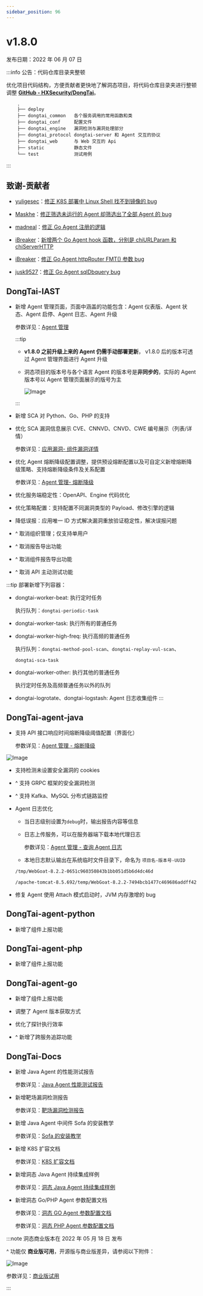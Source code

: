 ```yaml
---
sidebar_position: 96
---
```


# v1.8.0

发布日期：2022 年 06 月 07 日

:::info 公告：代码仓库目录夹整顿


优化项目代码结构，方便贡献者更快地了解洞态项目，将代码仓库目录夹进行整顿调整 **[GitHub - HXSecurity/DongTai](https://github.com/HXSecurity/DongTai)**。

```
	.
	├── deploy
	├── dongtai_common   各个服务调用的常用函数和类
	├── dongtai_conf 	 配置文件
	├── dongtai_engine   漏洞检测与漏洞处理部分
	├── dongtai_protocol dongtai-server 和 Agent 交互的协议
	├── dongtai_web      与 Web 交互的 Api
	├── static           静态文件
	└── test             测试用例
```
:::

## **致谢-贡献者**

* [yuligesec](https://github.com/yuligesec)：[修正 K8S 部署中 Linux Shell 找不到镜像的 bug](https://github.com/HXSecurity/DongTai/pull/598)

* [Maskhe](https://github.com/Maskhe)：[修正筛选未运行的 Agent 却筛选出了全部 Agent 的 bug](https://github.com/HXSecurity/DongTai/pull/592)

* [madneal](https://github.com/madneal)：[修正 Go Agent 注册的逻辑](https://github.com/HXSecurity/DongTai-agent-go/pull/33)

* [iBreaker](https://github.com/iBreaker)：[新增两个 Go Agent hook 函数，分别是 chiURLParam 和 chiServerHTTP](https://github.com/HXSecurity/DongTai-agent-go/pull/27)

* [iBreaker](https://github.com/iBreaker)：[修正 Go Agent httpRouter FMT() 参数 bug](https://github.com/HXSecurity/DongTai-agent-go/pull/28)

* [jusk9527](https://github.com/jusk9527)：[修正 Go Agent sqlDbquery bug](https://github.com/HXSecurity/DongTai-agent-go/pull/31)

## **DongTai-IAST**

* 新增 Agent 管理页面，页面中涵盖的功能包含：Agent 仪表版、Agent 状态、Agent 启停、Agent 日志、Agent 升级

	参数详见：[Agent 管理](../../../operation/agent-management)

	:::tip

	* **v1.8.0 之前升级上来的 Agent 仍需手动部署更新**， v1.8.0 后的版本可透过 Agent 管理界面进行 Agent 升级

	* 洞态项目的版本号与各个语言 Agent 的版本号是**非同步的**，实际的 Agent 版本号以 Agent 管理页面展示的版号为主

		![Image](images/agent_version.png)

	:::

* 新增 SCA 对 Python、Go、PHP 的支持

* 优化 SCA 漏洞信息展示 CVE、CNNVD、CNVD、CWE 编号展示（列表/详情）

	参数详见：[应用漏洞- 组件漏洞详情](../../../operation/vul-management#组件漏洞详情)

* 优化 Agent 熔断降级配置调整，提供预设熔断配置以及可自定义新增熔断降级策略、支持熔断降级条件及关系配置

	参数详见：[Agent 管理- 熔断降级](../../../operation/agent-management#熔断降级)

* 优化服务端稳定性：OpenAPI、Engine 代码优化

* 优化策略配置：支持配置不同漏洞类型的 Payload、修改引擎的逻辑

* 降低误报：应用唯一 ID 方式解决漏洞重放验证稳定性，解决误报问题

* ^ 取消组织管理；仅支持单用户

* ^ 取消报告导出功能

* ^ 取消组件报告导出功能

* ^ 取消 API 主动测试功能

:::tip 部署新增下列容器：

* dongtai-worker-beat: 执行定时任务

	执行队列：`dongtai-periodic-task`

* dongtai-worker-task: 执行所有的普通任务

* dongtai-worker-high-freq: 执行高频的普通任务
	
	 执行队列：`dongtai-method-pool-scan`、`dongtai-replay-vul-scan`、
	 
	 `dongtai-sca-task`

* dongtai-worker-other: 执行其他的普通任务

	执行定时任务及高频普通任务以外的队列

* dongtai-logrotate、dongtai-logstash: Agent 日志收集组件
:::


## **DongTai-agent-java**

* 支持 API 接口响应时间熔断降级阈值配置（界面化）
	
	参数详见：[Agent 管理 - 熔断降级](../../../operation/agent-management#熔断降级)

![Image](images/setting-response-time.png)

* 支持检测未设置安全漏洞的 cookies

* ^ 支持 GRPC 框架的安全漏洞检测

* ^ 支持 Kafka、MySQL 分布式链路监控

* Agent 日志优化

   * 当日志级别设置为`debug`时，输出报告内容等信息

   * 日志上传服务，可以在服务器端下载本地代理日志

		参数详见：[Agent 管理 - 查询 Agent 日志](../../../operation/agent-management#查询-agent-日志)

   * 本地日志默认输出在系统临时文件目录下，命名为 `项目名-版本号-UUID`

	```bash title="样例"
	/tmp/WebGoat-8.2.2-0651c960350843b1bb051d5b6d4dc46d

	/apache-tomcat-8.5.692/temp/WebGoat-8.2.2-7494bcb1477c469686addff4294e33d5
	```

* 修复 Agent 使用 Attach 模式启动时，JVM 内存激增的 bug


## **DongTai-agent-python**

* 新增了组件上报功能

## **DongTai-agent-php**

* 新增了组件上报功能

## **DongTai-agent-go**

* 新增了组件上报功能

* 调整了 Agent 版本获取方式

* 优化了探针执行效率

* ^ 新增了跨服务追踪功能

## **DongTai-Docs**

* 新增 Java Agent 的性能测试报告

	参数详见：[Java Agent 性能测试报告](../../../testing-report/java-agent-perfomance)

* 新增靶场漏洞检测报告

	参数详见：[靶场漏洞检测报告](../../../testing-report/vul-testing)

* 新增 Java Agent 中间件 Sofa 的安装教学

	参数详见：[Sofa 的安装教学](../../../getting-started/agent/install-java-agent/#spring-bootnettyjettysofa)

* 新增 K8S 扩容文档

	参数详见：[K8S 扩容文档](../../../getting-started/server/deploy-kubernetes#扩容)

* 新增洞态 Java Agent 持续集成样例

	参数详见：[洞态 Java Agent 持续集成样例](../../../category/%E6%8C%81%E7%BB%AD%E9%9B%86%E6%88%90)

* 新增洞态 Go/PHP Agent 参数配置文档

	参数详见：[洞态 GO Agent 参数配置文档](../../../getting-started/agent/parameter/config-go-agent)

	参数详见：[洞态 PHP Agent 参数配置文档](../../../getting-started/agent/parameter/config-php-agent)

:::note 洞态商业版本在 2022 年 05 月 18 日 发布

^ 功能仅 **商业版可用**，开源版与商业版差异，请参阅以下附件：

![Image](images/edition-comparison.jpeg)

参数详见：[商业版试用](https://wenjuan.feishu.cn/m/cfm?t=sco0FBT1ZCCi-rxpt)

:::

